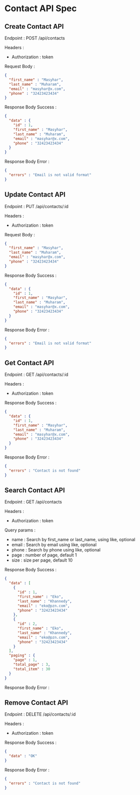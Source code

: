 # Contact API Spec

## Create Contact API

Endpoint : POST /api/contacts

Headers :

- Authorization : token

Request Body :

```json
{
  "first_name" : "Masyhar",
  "last_name" : "Muharam",
  "email" : "masyhar@x.com",
  "phone" : "32423423434"
}
```

Response Body Success :

```json
{
  "data" : {
    "id" : 1,
    "first_name" : "Masyhar",
    "last_name" : "Muharam",
    "email" : "masyhar@x.com",
    "phone" : "32423423434"
  }
}
```

Response Body Error :

```json
{
  "errors" : "Email is not valid format"
}
```

## Update Contact API

Endpoint : PUT /api/contacts/:id

Headers :

- Authorization : token

Request Body :

```json
{
  "first_name" : "Masyhar",
  "last_name" : "Muharam",
  "email" : "masyhar@x.com",
  "phone" : "32423423434"
}
```

Response Body Success :

```json
{
  "data" : {
    "id" : 1,
    "first_name" : "Masyhar",
    "last_name" : "Muharam",
    "email" : "masyhar@x.com",
    "phone" : "32423423434"
  }
}
```

Response Body Error :

```json
{
  "errors" : "Email is not valid format"
}
```

## Get Contact API

Endpoint : GET /api/contacts/:id

Headers :

- Authorization : token

Response Body Success :

```json
{
  "data" : {
    "id" : 1,
    "first_name" : "Masyhar",
    "last_name" : "Muharam",
    "email" : "masyhar@x.com",
    "phone" : "32423423434"
  }
}
```

Response Body Error :

```json
{
  "errors" : "Contact is not found"
}
```

## Search Contact API

Endpoint : GET /api/contacts

Headers :

- Authorization : token

Query params :

- name : Search by first_name or last_name, using like, optional
- email : Search by email using like, optional
- phone : Search by phone using like, optional
- page : number of page, default 1
- size : size per page, default 10

Response Body Success :

```json
{
  "data" : [
    {
      "id" : 1,
      "first_name" : "Eko",
      "last_name" : "Khannedy",
      "email" : "eko@pzn.com",
      "phone" : "32423423434"
    },
    {
      "id" : 2,
      "first_name" : "Eko",
      "last_name" : "Khannedy",
      "email" : "eko@pzn.com",
      "phone" : "32423423434"
    }
  ],
  "paging" : {
    "page" : 1,
    "total_page" : 3,
    "total_item" : 30
  }
}
```

Response Body Error :

## Remove Contact API

Endpoint : DELETE /api/contacts/:id

Headers :

- Authorization : token

Response Body Success :

```json
{
  "data" : "OK"
}
```

Response Body Error :

```json
{
  "errors" : "Contact is not found"
}
```
